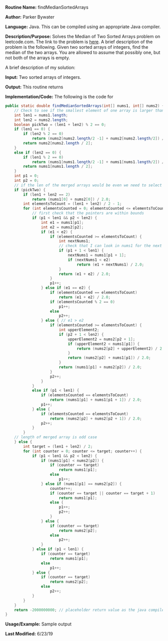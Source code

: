 **Routine Name:** findMedianSortedArrays

**Author:** Parker Bywater

**Language:** Java. This can be compiled using an appropriate Java compiler. 

**Description/Purpose:** Solves the Median of Two Sorted Arrays problem on leetcode.com. The link to the problem is [here](https://leetcode.com/problems/median-of-two-sorted-arrays/).
A brief description of the problem is the following. Given two sorted arrays of integers, find the median of the two arrays. You are allowed to assume that possibly one, but not both of the arrays is empty. 

A brief description of my solution: 

**Input:** Two sorted arrays of integers.

**Output:** This routine returns 

**Implementation/Code:** The following is the code for
   
```java 
public static double findMedianSortedArrays(int[] nums1, int[] nums2) {
    // Check to see if the smallest element of one array is larger than the largest of another.
    int len1 = nums1.length;
    int len2 = nums2.length;
    boolean pickTwo = (len1 + len2) % 2 == 0;
    if (len1 == 0) {
        if (len2 % 2 == 0)
            return (nums2[nums2.length/2 -1] + nums2[nums2.length/2]) / 2.0;
        return nums2[nums2.length / 2];
    }
    else if (len2 == 0) {
        if (len1 % 2 == 0)
            return (nums1[nums1.length/2 -1] + nums1[nums1.length/2]) / 2.0;
        return nums1[nums1.length / 2];
    }
    int p1 = 0;
    int p2 = 0;
    // if the len of the merged arrays would be even we need to select two elements and return their average
    if (pickTwo) {
        if (len1 + len2 == 2)
            return (nums1[0] + nums2[0]) / 2.0;
        int elementsToCount = (len1 + len2) / 2 - 1;
        for (int elementsCounted = 0; elementsCounted <= elementsToCount; elementsCounted++) {
            // first check that the pointers are within bounds
            if (p1 < len1 && p2 < len2) {
                int e1 = nums1[p1];
                int e2 = nums2[p2];
                if (e1 < e2) {
                    if (elementsCounted >= elementsToCount) {
                        int nextNums1;
                        // check that I can look in nums1 for the next integer without throwing indexOutOfBounds
                        if (p1 + 1 < len1) {
                            nextNums1 = nums1[p1 + 1];
                            if (nextNums1 < e2)
                                return (e1 + nextNums1) / 2.0;
                        }
                        return (e1 + e2) / 2.0;
                    }
                    p1++;
                } else if (e1 == e2) {
                    if (elementsCounted == elementsToCount)
                        return (e1 + e2) / 2.0;
                    if (elementsCounted % 2 == 0)
                        p1++;
                    else
                        p2++;
                } else { // e1 > e2
                    if (elementsCounted >= elementsToCount) {
                        int upperElement2;
                        if (p2 + 1 < len2) {
                            upperElement2 = nums2[p2 + 1];
                            if (upperElement2 < nums1[p1]) {
                                return (nums2[p2] + upperElement2) / 2.0;
                            }
                            return (nums2[p2] + nums1[p1]) / 2.0;
                        }
                        return (nums1[p1] + nums2[p2]) / 2.0;
                    }
                    p2++;
                }
            }
            else if (p1 < len1) {
                if (elementsCounted == elementsToCount)
                    return (nums1[p1] + nums1[p1 + 1]) / 2.0;
                p1++;
            } else {
                if (elementsCounted == elementsToCount)
                    return (nums2[p2] + nums2[p2 + 1]) / 2.0;
                p2++;
            }
        }
    // length of merged array is odd case
    } else {
        int target = (len1 + len2) / 2;
        for (int counter = 0; counter <= target; counter++) {
            if (p1 < len1 && p2 < len2) {
                if (nums1[p1] < nums2[p2]) {
                    if (counter == target)
                        return nums1[p1];
                    else
                        p1++;
                } else if (nums1[p1] == nums2[p2]) {
                    counter++;
                    if (counter == target || counter == target + 1)
                        return nums1[p1];
                    else {
                        p1++;
                        p2++;
                    }
                } else {
                    if (counter == target)
                        return nums2[p2];
                    else
                        p2++;
                }
            } else if (p1 < len1) {
                if (counter == target)
                    return nums1[p1];
                else
                    p1++;
            } else {
                if (counter == target)
                    return nums2[p2];
                else
                    p2++;
            }
        }
    }
    return -2000000000; // placeholder return value as the java compiler can't prove the correctness of the algorithm
}
```

**Usage/Example:** Sample output  


**Last Modified:** 6/23/19
